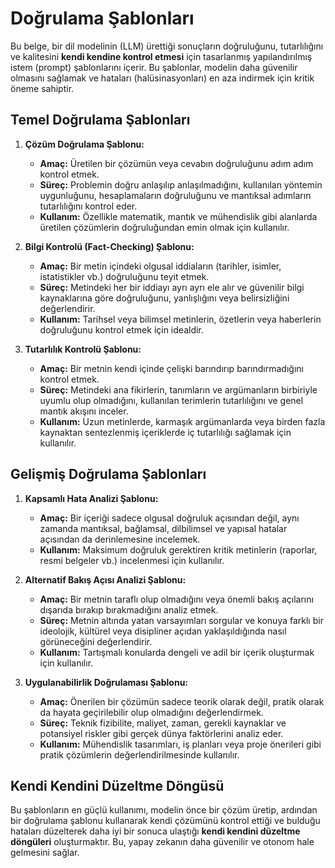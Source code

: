# Doğrulama Şablonları

Bu belge, bir dil modelinin (LLM) ürettiği sonuçların doğruluğunu, tutarlılığını ve kalitesini **kendi kendine kontrol etmesi** için tasarlanmış yapılandırılmış istem (prompt) şablonlarını içerir. Bu şablonlar, modelin daha güvenilir olmasını sağlamak ve hataları (halüsinasyonları) en aza indirmek için kritik öneme sahiptir.

## Temel Doğrulama Şablonları

1.  **Çözüm Doğrulama Şablonu:**
    *   **Amaç:** Üretilen bir çözümün veya cevabın doğruluğunu adım adım kontrol etmek.
    *   **Süreç:** Problemin doğru anlaşılıp anlaşılmadığını, kullanılan yöntemin uygunluğunu, hesaplamaların doğruluğunu ve mantıksal adımların tutarlılığını kontrol eder.
    *   **Kullanım:** Özellikle matematik, mantık ve mühendislik gibi alanlarda üretilen çözümlerin doğruluğundan emin olmak için kullanılır.

2.  **Bilgi Kontrolü (Fact-Checking) Şablonu:**
    *   **Amaç:** Bir metin içindeki olgusal iddiaların (tarihler, isimler, istatistikler vb.) doğruluğunu teyit etmek.
    *   **Süreç:** Metindeki her bir iddiayı ayrı ayrı ele alır ve güvenilir bilgi kaynaklarına göre doğruluğunu, yanlışlığını veya belirsizliğini değerlendirir.
    *   **Kullanım:** Tarihsel veya bilimsel metinlerin, özetlerin veya haberlerin doğruluğunu kontrol etmek için idealdir.

3.  **Tutarlılık Kontrolü Şablonu:**
    *   **Amaç:** Bir metnin kendi içinde çelişki barındırıp barındırmadığını kontrol etmek.
    *   **Süreç:** Metindeki ana fikirlerin, tanımların ve argümanların birbiriyle uyumlu olup olmadığını, kullanılan terimlerin tutarlılığını ve genel mantık akışını inceler.
    *   **Kullanım:** Uzun metinlerde, karmaşık argümanlarda veya birden fazla kaynaktan sentezlenmiş içeriklerde iç tutarlılığı sağlamak için kullanılır.

## Gelişmiş Doğrulama Şablonları

1.  **Kapsamlı Hata Analizi Şablonu:**
    *   **Amaç:** Bir içeriği sadece olgusal doğruluk açısından değil, aynı zamanda mantıksal, bağlamsal, dilbilimsel ve yapısal hatalar açısından da derinlemesine incelemek.
    *   **Kullanım:** Maksimum doğruluk gerektiren kritik metinlerin (raporlar, resmi belgeler vb.) incelenmesi için kullanılır.

2.  **Alternatif Bakış Açısı Analizi Şablonu:**
    *   **Amaç:** Bir metnin taraflı olup olmadığını veya önemli bakış açılarını dışarıda bırakıp bırakmadığını analiz etmek.
    *   **Süreç:** Metnin altında yatan varsayımları sorgular ve konuya farklı bir ideolojik, kültürel veya disipliner açıdan yaklaşıldığında nasıl görüneceğini değerlendirir.
    *   **Kullanım:** Tartışmalı konularda dengeli ve adil bir içerik oluşturmak için kullanılır.

3.  **Uygulanabilirlik Doğrulaması Şablonu:**
    *   **Amaç:** Önerilen bir çözümün sadece teorik olarak değil, pratik olarak da hayata geçirilebilir olup olmadığını değerlendirmek.
    *   **Süreç:** Teknik fizibilite, maliyet, zaman, gerekli kaynaklar ve potansiyel riskler gibi gerçek dünya faktörlerini analiz eder.
    *   **Kullanım:** Mühendislik tasarımları, iş planları veya proje önerileri gibi pratik çözümlerin değerlendirilmesinde kullanılır.

## Kendi Kendini Düzeltme Döngüsü

Bu şablonların en güçlü kullanımı, modelin önce bir çözüm üretip, ardından bir doğrulama şablonu kullanarak kendi çözümünü kontrol ettiği ve bulduğu hataları düzelterek daha iyi bir sonuca ulaştığı **kendi kendini düzeltme döngüleri** oluşturmaktır. Bu, yapay zekanın daha güvenilir ve otonom hale gelmesini sağlar.
